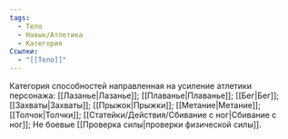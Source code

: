 ```yaml
---
tags:
  - Тело
  - Навык/Атлетика
  - Категория
Ссылки:
  - "[[Тело]]"
---
```

Категория способностей направленная на усиление атлетики персонажа: [[Лазанье|Лазанье]]; [[Плаванье|Плаванье]]; [[Бег|Бег]]; [[Захваты|Захваты]]; [[Прыжок|Прыжки]]; [[Метание|Метание]]; [[Толчок|Толчки]]; [[Статейки/Действия/Сбивание с ног|Сбивание с ног]]; Не боевые [[Проверка силы|проверки физической силы]].